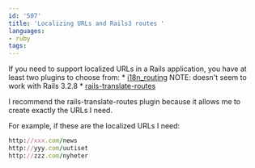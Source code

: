 ```yaml
---
id: '507'
title: 'Localizing URLs and Rails3 routes '
languages:
- ruby
tags:
---
```

If you need to support localized URLs in a Rails application, you have at least two plugins to choose from:
\* [i18n\_routing](https://github.com/kwi/i18n_routing) NOTE: doesn't seem to work with Rails 3.2.8
\* [rails-translate-routes](https://github.com/francesc/rails-translate-routes)

I recommend the rails-translate-routes plugin because it allows me to create exactly the URLs I need.

For example, if these are the localized URLs I need:


```ruby
http://xxx.com/news
http://yyy.com/uutiset
http://zzz.com/nyheter
```
    

